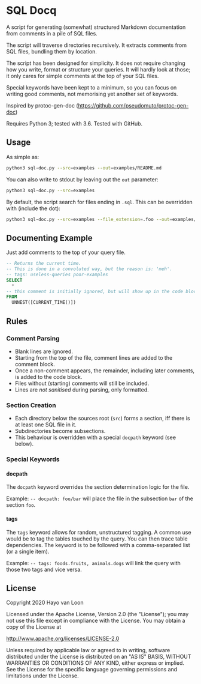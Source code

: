 # SQL Docq

A script for generating (somewhat) structured Markdown documentation from 
comments in a pile of SQL files.

The script will traverse directories recursively. It extracts comments from SQL 
files, bundling them by location.   

The script has been designed for simplicity. It does not require changing how 
you write, format or structure your queries. It will hardly look at those; it
only cares for simple comments at the top of your SQL files.

Special keywords have been kept to a minimum, so you can focus on writing good 
comments, not memorising yet another set of keywords.

Inspired by protoc-gen-doc (https://github.com/pseudomuto/protoc-gen-doc)

Requires Python 3; tested with 3.6. Tested with GitHub.

## Usage
As simple as:
```bash
python3 sql-doc.py --src=examples --out=examples/README.md
```

You can also write to stdout by leaving out the `out` parameter:
```bash
python3 sql-doc.py --src=examples
```

By default, the script search for files ending in `.sql`.
This can be overridden with (include the dot):
```bash
python3 sql-doc.py --src=examples --file_extension=.foo --out=examples/README.md
```

## Documenting Example
Just add comments to the top of your query file.
```sql
-- Returns the current time.
-- This is done in a convoluted way, but the reason is: 'meh'.
-- tags: useless-queries poor-examples
SELECT 
  *
-- this comment is initially ignored, but will show up in the code block.
FROM
  UNNEST([CURRENT_TIME()])
```


## Rules
### Comment Parsing

- Blank lines are ignored.
- Starting from the top of the file, comment lines are added to the comment block.
- Once a non-comment appears, the remainder, including later comments, is added to the code block.
- Files without (starting) comments will still be included.
- Lines are *not sanitised* during parsing, only formatted.

### Section Creation

- Each directory below the sources root (`src`) forms a section, iff there is
at least one SQL file in it.
- Subdirectories become subsections.
- This behaviour is overridden with a special `docpath` keyword (see below).

### Special Keywords

#### docpath
The `docpath` keyword overrides the section determination logic for the file.

Example: `-- docpath: foo/bar` will place the file in the subsection `bar` of 
the section `foo`.

#### tags
The `tags` keyword allows for random, unstructured tagging. A common use would 
be to tag the tables touched by the query. You can then trace table 
dependencies. The keyword is to be followed with a comma-separated list (or a 
single item).

Example: `-- tags: foods.fruits, animals.dogs` will link the query with those 
two tags and vice versa. 


## License
Copyright 2020 Hayo van Loon

Licensed under the Apache License, Version 2.0 (the "License"); you may not use 
this file except in compliance with the License. You may obtain a copy of the 
License at

http://www.apache.org/licenses/LICENSE-2.0

Unless required by applicable law or agreed to in writing, software distributed 
under the License is distributed on an "AS IS" BASIS, WITHOUT WARRANTIES OR 
CONDITIONS OF ANY KIND, either express or implied. See the License for the 
specific language governing permissions and limitations under the License.